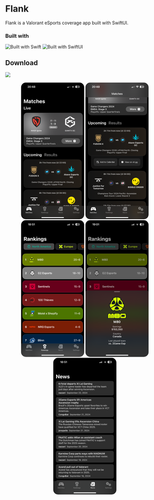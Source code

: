 # Flank

Flank is a Valorant eSports coverage app built with SwiftUI.

### Built with

![Built with Swift](https://img.shields.io/badge/swift-%23FA7343.svg?style=for-the-badge&logo=swift&logoColor=white)
![Built with SwiftUI](https://img.shields.io/badge/swiftui-%2302569B.svg?style=for-the-badge&logo=swift&logoColor=white)



## Download

<a href="https://testflight.apple.com/join/hArdTSap"><img src="https://i.imgur.com/A5Kpowu.png" width="200"></a>

<p align="center">
  <img src="/.github/images/screenshot1.png" width="200" style="border-radius: 15px;">
  <img src="/.github/images/screenshot2.png" width="200" style="border-radius: 15px;">
  <img src="/.github/images/screenshot3.png" width="200" style="border-radius: 15px;">
  <img src="/.github/images/screenshot4.png" width="200" style="border-radius: 15px;">
  <img src="/.github/images/screenshot5.png" width="200" style="border-radius: 15px;">
</p>

